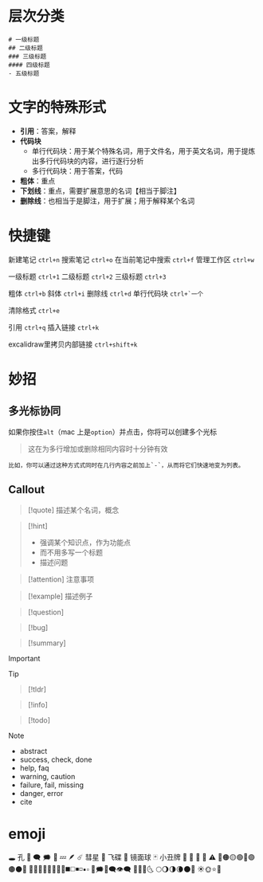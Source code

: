 # 层次分类
```
# 一级标题
## 二级标题
### 三级标题
#### 四级标题
- 五级标题
```

# 文字的特殊形式
- **引用**：答案，解释
- **代码块**
	- 单行代码块：用于某个特殊名词，用于文件名，用于英文名词，用于提炼出多行代码块的内容，进行逐行分析
	- 多行代码块：用于答案，代码
- **粗体**：重点
- **下划线**：重点，需要扩展意思的名词【相当于脚注】
- **删除线**：也相当于是脚注，用于扩展；用于解释某个名词

# 快捷键
新建笔记 `ctrl+n`
搜索笔记 `ctrl+o`
在当前笔记中搜索 `ctrl+f`
管理工作区 `ctrl+w`

一级标题 `ctrl+1`
二级标题 `ctrl+2`
三级标题 `ctrl+3`

粗体 `ctrl+b`
斜体 `ctrl+i`
删除线 `ctrl+d`
单行代码块 ``ctrl+`一个``

清除格式 `ctrl+e`

引用 `ctrl+q`
插入链接 `ctrl+k`

excalidraw里拷贝内部链接 `ctrl+shift+k`

# 妙招
## 多光标协同
如果你按住`alt`（mac 上是`option`）并点击，你将可以创建多个光标

> 这在为多行增加或删除相同内容时十分钟有效

```
比如，你可以通过这种方式式同时在几行内容之前加上`-`，从而将它们快速地变为列表。
```
## Callout
>[!quote] 
>描述某个名词，概念

>[!hint]
>- 强调某个知识点，作为功能点
>- 而不用多写一个标题
>- 描述问题

> [!attention] 
> 注意事项

> [!example] 
> 描述例子

> [!question] 

> [!bug] 

> [!summary] 

> [!important] 

> [!tip]

> [!tldr] 

> [!info]
> 

> [!todo] 

> [!note] 

- abstract
- success, check, done
- help, faq
- warning, caution
- failure, fail, missing
- danger, error
- cite

# emoji
🕳️ 孔
💬
🗨️
🗯️
💭
💤
🪶
☄️ 彗星
🥏 飞碟
🪩 镜面球
🃏 小丑牌
🧩
📝
📍
🎯
⚠️
🔴🟠🟡🟢🔵🟣🟤⚫🔘
🔶🔸🔷🔹🔺🔻🔲🔳◼️◻️◾️◽️▪️▫️
💭🗯💬🗨👁‍🗨
🌝🌚🌛🌜 🌕🌖🌗🌘🌑🌙 ☀🌞⭐🌟


